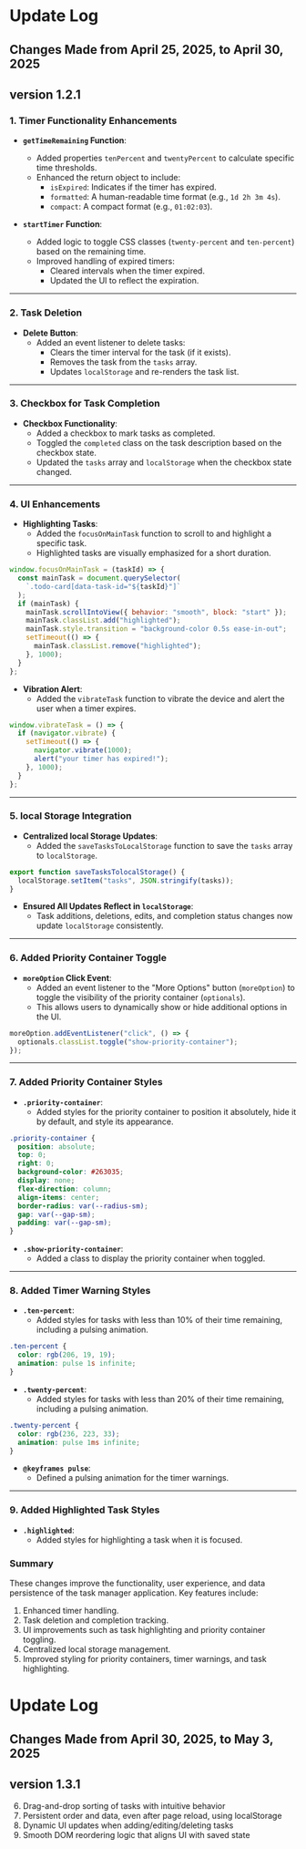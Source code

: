 # Update Log

## Changes Made from April 25, 2025, to April 30, 2025

## version 1.2.1

### **1. Timer Functionality Enhancements**

- **`getTimeRemaining` Function**:

  - Added properties `tenPercent` and `twentyPercent` to calculate specific time thresholds.
  - Enhanced the return object to include:
    - `isExpired`: Indicates if the timer has expired.
    - `formatted`: A human-readable time format (e.g., `1d 2h 3m 4s`).
    - `compact`: A compact format (e.g., `01:02:03`).

- **`startTimer` Function**:
  - Added logic to toggle CSS classes (`twenty-percent` and `ten-percent`) based on the remaining time.
  - Improved handling of expired timers:
    - Cleared intervals when the timer expired.
    - Updated the UI to reflect the expiration.

---

### **2. Task Deletion**

- **Delete Button**:
  - Added an event listener to delete tasks:
    - Clears the timer interval for the task (if it exists).
    - Removes the task from the `tasks` array.
    - Updates `localStorage` and re-renders the task list.

---

### **3. Checkbox for Task Completion**

- **Checkbox Functionality**:
  - Added a checkbox to mark tasks as completed.
  - Toggled the `completed` class on the task description based on the checkbox state.
  - Updated the `tasks` array and `localStorage` when the checkbox state changed.

---

### **4. UI Enhancements**

- **Highlighting Tasks**:
  - Added the `focusOnMainTask` function to scroll to and highlight a specific task.
  - Highlighted tasks are visually emphasized for a short duration.

```javascript
window.focusOnMainTask = (taskId) => {
  const mainTask = document.querySelector(
    `.todo-card[data-task-id="${taskId}"]`
  );
  if (mainTask) {
    mainTask.scrollIntoView({ behavior: "smooth", block: "start" });
    mainTask.classList.add("highlighted");
    mainTask.style.transition = "background-color 0.5s ease-in-out";
    setTimeout(() => {
      mainTask.classList.remove("highlighted");
    }, 1000);
  }
};
```

- **Vibration Alert**:
  - Added the `vibrateTask` function to vibrate the device and alert the user when a timer expires.

```javascript
window.vibrateTask = () => {
  if (navigator.vibrate) {
    setTimeout(() => {
      navigator.vibrate(1000);
      alert("your timer has expired!");
    }, 1000);
  }
};
```

---

### **5. local Storage Integration**

- **Centralized local Storage Updates**:
  - Added the `saveTasksToLocalStorage` function to save the `tasks` array to `localStorage`.

```javascript
export function saveTasksTolocalStorage() {
  localStorage.setItem("tasks", JSON.stringify(tasks));
}
```

- **Ensured All Updates Reflect in `localStorage`**:
  - Task additions, deletions, edits, and completion status changes now update `localStorage` consistently.

---

### **6. Added Priority Container Toggle**

- **`moreOption` Click Event**:
  - Added an event listener to the "More Options" button (`moreOption`) to toggle the visibility of the priority container (`optionals`).
  - This allows users to dynamically show or hide additional options in the UI.

```javascript
moreOption.addEventListener("click", () => {
  optionals.classList.toggle("show-priority-container");
});
```

---

### **7. Added Priority Container Styles**

- **`.priority-container`**:
  - Added styles for the priority container to position it absolutely, hide it by default, and style its appearance.

```css
.priority-container {
  position: absolute;
  top: 0;
  right: 0;
  background-color: #263035;
  display: none;
  flex-direction: column;
  align-items: center;
  border-radius: var(--radius-sm);
  gap: var(--gap-sm);
  padding: var(--gap-sm);
}
```

- **`.show-priority-container`**:
  - Added a class to display the priority container when toggled.

---

### **8. Added Timer Warning Styles**

- **`.ten-percent`**:
  - Added styles for tasks with less than 10% of their time remaining, including a pulsing animation.

```css
.ten-percent {
  color: rgb(206, 19, 19);
  animation: pulse 1s infinite;
}
```

- **`.twenty-percent`**:
  - Added styles for tasks with less than 20% of their time remaining, including a pulsing animation.

```css
.twenty-percent {
  color: rgb(236, 223, 33);
  animation: pulse 1ms infinite;
}
```

- **`@keyframes pulse`**:
  - Defined a pulsing animation for the timer warnings.

---

### **9. Added Highlighted Task Styles**

- **`.highlighted`**:
  - Added styles for highlighting a task when it is focused.

### Summary

These changes improve the functionality, user experience, and data persistence of the task manager application. Key features include:

1. Enhanced timer handling.
2. Task deletion and completion tracking.
3. UI improvements such as task highlighting and priority container toggling.
4. Centralized local storage management.
5. Improved styling for priority containers, timer warnings, and task highlighting.

# Update Log

## Changes Made from April 30, 2025, to May 3, 2025

## version 1.3.1

6. Drag-and-drop sorting of tasks with intuitive behavior
7. Persistent order and data, even after page reload, using localStorage
8. Dynamic UI updates when adding/editing/deleting tasks
9. Smooth DOM reordering logic that aligns UI with saved state
